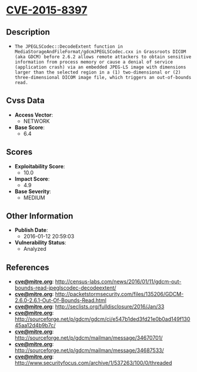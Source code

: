
# [CVE-2015-8397](https://cve.mitre.org/cgi-bin/cvename.cgi?name=CVE-2015-8397)

## Description

- `The JPEGLSCodec::DecodeExtent function in MediaStorageAndFileFormat/gdcmJPEGLSCodec.cxx in Grassroots DICOM (aka GDCM) before 2.6.2 allows remote attackers to obtain sensitive information from process memory or cause a denial of service (application crash) via an embedded JPEG-LS image with dimensions larger than the selected region in a (1) two-dimensional or (2) three-dimensional DICOM image file, which triggers an out-of-bounds read.`

## Cvss Data

- **Access Vector**:
  - NETWORK
- **Base Score**:
  - 6.4

## Scores

- **Exploitability Score**:
  - 10.0
- **Impact Score**:
  - 4.9
- **Base Severity**:
  - MEDIUM

## Other Information

- **Publish Date**:
  - 2016-01-12 20:59:03
- **Vulnerability Status**:
  - Analyzed

## References

- **cve@mitre.org**: http://census-labs.com/news/2016/01/11/gdcm-out-bounds-read-jpeglscodec-decodeextent/
- **cve@mitre.org**: http://packetstormsecurity.com/files/135206/GDCM-2.6.0-2.6.1-Out-Of-Bounds-Read.html
- **cve@mitre.org**: http://seclists.org/fulldisclosure/2016/Jan/33
- **cve@mitre.org**: http://sourceforge.net/p/gdcm/gdcm/ci/e547b1ded3fd21e0b0ad149f13045aa12d4b9b7c/
- **cve@mitre.org**: http://sourceforge.net/p/gdcm/mailman/message/34670701/
- **cve@mitre.org**: http://sourceforge.net/p/gdcm/mailman/message/34687533/
- **cve@mitre.org**: http://www.securityfocus.com/archive/1/537263/100/0/threaded
